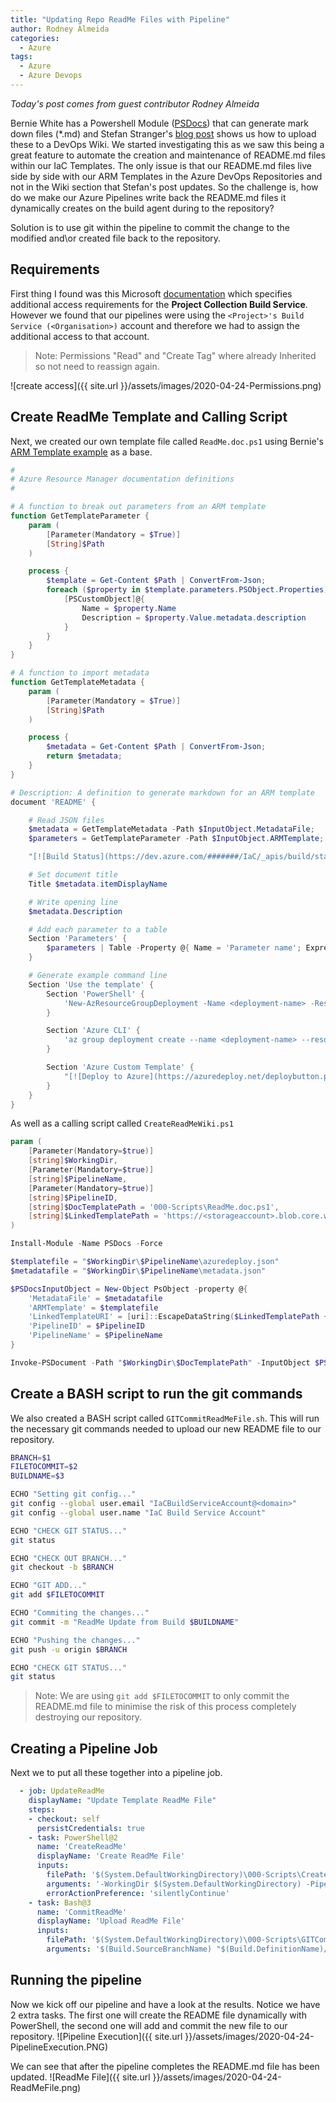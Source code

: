 ```yaml
---
title: "Updating Repo ReadMe Files with Pipeline"
author: Rodney Almeida
categories:
  - Azure
tags:
  - Azure
  - Azure Devops
---
```


*Today's post comes from guest contributor Rodney Almeida*

Bernie White has a Powershell Module ([PSDocs](https://github.com/BernieWhite/PSDocs)) that can generate mark down files (*.md) and Stefan Stranger's [blog post](https://stefanstranger.github.io/2020/04/12/CreatingAzureDevOpsWIKIPagesFromWithApipeline/) shows us how to upload these to a DevOps Wiki. We started investigating this as we saw this being a great feature to automate the creation and maintenance of README.md files within our IaC Templates. The only issue is that our README.md files live side by side with our ARM Templates in the Azure DevOps Repositories and not in the Wiki section that Stefan's post updates. So the challenge is, how do we make our Azure Pipelines write back the README.md files it dynamically creates on the build agent during to the repository?

Solution is to use git within the pipeline to commit the change to the modified and\or created file back to the repository.

## Requirements

First thing I found was this Microsoft [documentation](https://docs.microsoft.com/en-us/azure/devops/pipelines/scripts/git-commands?view=azure-devops&tabs=yaml) which specifies additional access requirements for the **Project Collection Build Service**. However we found that our pipelines were using the `<Project>'s Build Service (<Organisation>)` account and therefore we had to assign the additional access to that account.

> Note: Permissions "Read" and "Create Tag" where already Inherited so not need to reassign again.

![create access]({{ site.url }}/assets/images/2020-04-24-Permissions.png)

## Create ReadMe Template and Calling Script

Next, we created our own template file called `ReadMe.doc.ps1` using Bernie's [ARM Template example](https://github.com/BernieWhite/PSDocs/blob/master/docs/scenarios/arm-template/arm-template.doc.ps1) as a base. 

```powershell
#
# Azure Resource Manager documentation definitions
#

# A function to break out parameters from an ARM template
function GetTemplateParameter {
    param (
        [Parameter(Mandatory = $True)]
        [String]$Path
    )

    process {
        $template = Get-Content $Path | ConvertFrom-Json;
        foreach ($property in $template.parameters.PSObject.Properties) {
            [PSCustomObject]@{
                Name = $property.Name
                Description = $property.Value.metadata.description
            }
        }
    }
}

# A function to import metadata
function GetTemplateMetadata {
    param (
        [Parameter(Mandatory = $True)]
        [String]$Path
    )

    process {
        $metadata = Get-Content $Path | ConvertFrom-Json;
        return $metadata;
    }
}

# Description: A definition to generate markdown for an ARM template
document 'README' {

    # Read JSON files
    $metadata = GetTemplateMetadata -Path $InputObject.MetadataFile;
    $parameters = GetTemplateParameter -Path $InputObject.ARMTemplate;

    "[![Build Status](https://dev.azure.com/#######/IaC/_apis/build/status/$($InputObject.PipelineName)?branchName=Dev)](https://dev.azure.com/#######/IaC/_build/latest?definitionId=$($InputObject.PipelineID)&branchName=Dev)"

    # Set document title
    Title $metadata.itemDisplayName

    # Write opening line
    $metadata.Description

    # Add each parameter to a table
    Section 'Parameters' {
        $parameters | Table -Property @{ Name = 'Parameter name'; Expression = { $_.Name }},Description
    }

    # Generate example command line
    Section 'Use the template' {
        Section 'PowerShell' {
            'New-AzResourceGroupDeployment -Name <deployment-name> -ResourceGroupName <resource-group-name> -TemplateFile <path-to-template>' | Code powershell
        }

        Section 'Azure CLI' {
            'az group deployment create --name <deployment-name> --resource-group <resource-group-name> --template-file <path-to-template>' | Code text
        }

        Section 'Azure Custom Template' {
            "[![Deploy to Azure](https://azuredeploy.net/deploybutton.png)](https://portal.azure.com/#create/Microsoft.Template/uri/$($InputObject.LinkedTemplateURI))"
        }
    }
}
```

As well as a calling script called `CreateReadMeWiki.ps1`

```powershell
param (
	[Parameter(Mandatory=$true)]
    [string]$WorkingDir,
    [Parameter(Mandatory=$true)]
    [string]$PipelineName,
    [Parameter(Mandatory=$true)]
    [string]$PipelineID,
    [string]$DocTemplatePath = '000-Scripts\ReadMe.doc.ps1',
    [string]$LinkedTemplatePath = 'https://<storageaccount>.blob.core.windows.net/arm/'
)

Install-Module -Name PSDocs -Force

$templatefile = "$WorkingDir\$PipelineName\azuredeploy.json"
$metadatafile = "$WorkingDir\$PipelineName\metadata.json"

$PSDocsInputObject = New-Object PsObject -property @{
    'MetadataFile' = $metadatafile
    'ARMTemplate' = $templatefile
    'LinkedTemplateURI' = [uri]::EscapeDataString($LinkedTemplatePath + $PipelineName +"/azuredeploy.json")
    'PipelineID' = $PipelineID
    'PipelineName' = $PipelineName
}

Invoke-PSDocument -Path "$WorkingDir\$DocTemplatePath" -InputObject $PSDocsInputObject -OutputPath "$WorkingDir\$PipelineName" -Instance README
```

## Create a BASH script to run the git commands

We also created a BASH script called `GITCommitReadMeFile.sh`. This will run the necessary git commands needed to upload our new README file to our repository.

```bash
BRANCH=$1
FILETOCOMMIT=$2
BUILDNAME=$3

ECHO "Setting git config..."
git config --global user.email "IaCBuildServiceAccount@<domain>"
git config --global user.name "IaC Build Service Account"

ECHO "CHECK GIT STATUS..."
git status

ECHO "CHECK OUT BRANCH..."
git checkout -b $BRANCH

ECHO "GIT ADD..."
git add $FILETOCOMMIT

ECHO "Commiting the changes..."
git commit -m "ReadMe Update from Build $BUILDNAME"

ECHO "Pushing the changes..."
git push -u origin $BRANCH

ECHO "CHECK GIT STATUS..."
git status
```

> Note: We are using `git add $FILETOCOMMIT` to only commit the README.md file to minimise the risk of this process completely destroying our repository.


## Creating a Pipeline Job

Next we to put all these together into a pipeline job.

```yml
  - job: UpdateReadMe
    displayName: "Update Template ReadMe File"
    steps:
    - checkout: self
      persistCredentials: true
    - task: PowerShell@2
      name: 'CreateReadMe'
      displayName: 'Create ReadMe File'
      inputs:
        filePath: '$(System.DefaultWorkingDirectory)\000-Scripts\CreateReadMeWiki.ps1'
        arguments: '-WorkingDir $(System.DefaultWorkingDirectory) -PipelineName $(Build.DefinitionName) -PipelineID $(System.DefinitionId) -DocTemplatePath 000-Scripts\ReadMe.doc.ps1 -LinkedTemplatePath $(LinkedTemplatePrefix)'
        errorActionPreference: 'silentlyContinue'
    - task: Bash@3
      name: 'CommitReadMe'
      displayName: 'Upload ReadMe File'
      inputs:
        filePath: '$(System.DefaultWorkingDirectory)\000-Scripts\GITCommitReadMeFile.sh'
        arguments: '$(Build.SourceBranchName) "$(Build.DefinitionName)/README.md" $(Build.BuildNumber)'
```

## Running the pipeline

Now we kick off our pipeline and have a look at the results. Notice we have 2 extra tasks. The first one will create the README file dynamically with PowerShell, the second one will add and commit the new file to our repository.
![Pipeline Execution]({{ site.url }}/assets/images/2020-04-24-PipelineExecution.PNG)

We can see that after the pipeline completes the README.md file has been updated.
![ReadMe File]({{ site.url }}/assets/images/2020-04-24-ReadMeFile.png)
